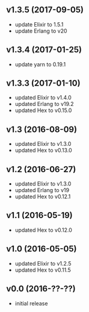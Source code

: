 ## v1.3.5 (2017-09-05)
- update Elixir to 1.5.1
- update Erlang to v20

## v1.3.4 (2017-01-25)
- update yarn to 0.19.1

## v1.3.3 (2017-01-10)

- updated Elixir to v1.4.0
- updated Erlang to v19.2
- updated Hex to v0.15.0

## v1.3 (2016-08-09)

- updated Elixir to v1.3.0
- updated Hex to v0.13.0

## v1.2 (2016-06-27)

- updated Elixir to v1.3.0
- updated Erlang to v19
- updated Hex to v0.12.1

## v1.1 (2016-05-19)

- updated Hex to v0.12.0

## v1.0 (2016-05-05)

- updated Elixir to v1.2.5
- updated Hex to v0.11.5

## v0.0 (2016-??-??)

- initial release
